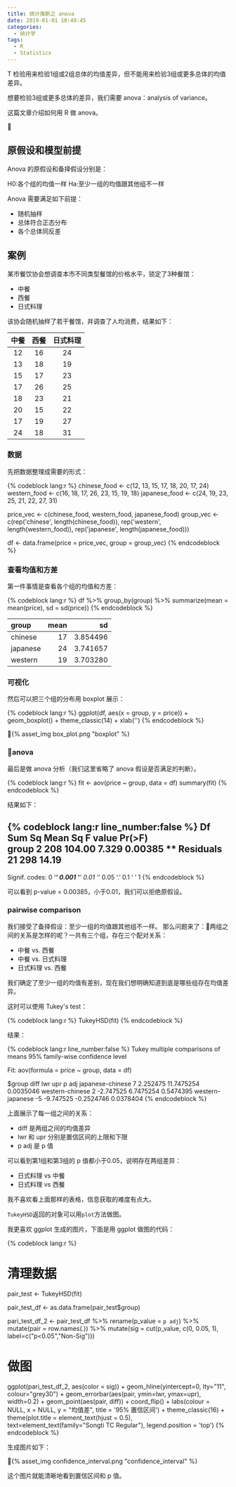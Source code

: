 ```yaml
---
title: 统计推断之 anova
date: 2019-01-01 10:49:45
categories:
  - 统计学
tags:
  - R
  - Statistics
---
```


T 检验用来检验1组或2组总体的均值差异，但不能用来检验3组或更多总体的均值差异。

想要检验3组或更多总体的差异，我们需要 anova：analysis of variance。

这篇文章介绍如何用 R 做 anova。

<!-- more -->

## 原假设和模型前提

Anova 的原假设和备择假设分别是：

H0:各个组的均值一样
Ha:至少一组的均值跟其他组不一样

Anova 需要满足如下前提：
- 随机抽样
- 总体符合正态分布
- 各个总体同反差

## 案例

某市餐饮协会想调查本市不同类型餐馆的价格水平，锁定了3种餐馆：
- 中餐
- 西餐
- 日式料理

该协会随机抽样了若干餐馆，并调查了人均消费，结果如下：

| 中餐 | 西餐 | 日式料理 |
|:------------:|:------------:|:-------------:|
|      12      |      16      |      24       |
|      13      |      18      |      19       |
|      15      |      17      |      23       |
|      17      |      26      |      25       |
|      18      |      23      |      21       |
|      20      |      15      |      22       |
|      17      |      19      |      27       |
|      24      |      18      |      31       |

### 数据

先把数据整理成需要的形式：

{% codeblock lang:r %}
chinese_food <- c(12, 13, 15, 17, 18, 20, 17, 24)
western_food <- c(16, 18, 17, 26, 23, 15, 19, 18)
japanese_food <- c(24, 19, 23, 25, 21, 22, 27, 31)

price_vec <- c(chinese_food, western_food, japanese_food)
group_vec <- c(rep('chinese', length(chinese_food)),
               rep('western', length(western_food)),
               rep('japanese', length(japanese_food)))

df <- data.frame(price = price_vec, group = group_vec)
{% endcodeblock %}

### 查看均值和方差

第一件事情是查看各个组的均值和方差：

{% codeblock lang:r %}
df %>%
  group_by(group) %>%
  summarize(mean = mean(price),
            sd = sd(price))
{% endcodeblock %}


|group    | mean|       sd|
|:--------|----:|--------:|
|chinese  |   17| 3.854496|
|japanese |   24| 3.741657|
|western  |   19| 3.703280|

### 可视化

然后可以把三个组的分布用 boxplot 展示：

{% codeblock lang:r %}
ggplot(df, aes(x = group, y = price)) +
  geom_boxplot() +
  theme_classic(14) +
  xlab('')
{% endcodeblock %}

{% asset_img box_plot.png  "boxplot" %}

### anova

最后是做 anova 分析（我们这里省略了 anova 假设是否满足的判断）。

{% codeblock lang:r %}
fit <- aov(price ~ group, data = df)
summary(fit)
{% endcodeblock %}

结果如下：

{% codeblock lang:r line_number:false %}
           Df Sum Sq Mean Sq F value  Pr(>F)   
group        2    208  104.00   7.329 0.00385 **
Residuals   21    298   14.19                   
---
Signif. codes:  0 ‘***’ 0.001 ‘**’ 0.01 ‘*’ 0.05 ‘.’ 0.1 ‘ ’ 1
{% endcodeblock %}

可以看到 p-value = 0.00385，小于0.01，我们可以拒绝原假设。

### pairwise comparison

我们接受了备择假设：至少一组的均值跟其他组不一样。
那么问题来了：两组之间的关系是怎样的呢？一共有三个组，存在三个配对关系：
- 中餐 vs. 西餐
- 中餐 vs. 日式料理
- 日式料理 vs. 西餐

我们确定了至少一组的均值有差别，现在我们想明确知道到底是哪些组存在均值差异。

这时可以使用 Tukey's test：

{% codeblock lang:r %}
TukeyHSD(fit)
{% endcodeblock %}

结果：

{% codeblock lang:r line_number:false %}
  Tukey multiple comparisons of means
    95% family-wise confidence level

Fit: aov(formula = price ~ group, data = df)

$group
                 diff       lwr        upr     p adj
japanese-chinese    7  2.252475 11.7475254 0.0035046
western-chinese     2 -2.747525  6.7475254 0.5474395
western-japanese   -5 -9.747525 -0.2524746 0.0378404
{% endcodeblock %}

上面展示了每一组之间的关系：
- diff 是两组之间的均值差异
- lwr 和 upr 分别是置信区间的上限和下限
- p adj 是 p 值

可以看到第1组和第3组的 p 值都小于0.05，说明存在两组差异：
- 日式料理 vs 中餐
- 日式料理 vs 西餐

我不喜欢看上面那样的表格，信息获取的难度有点大。

`TukeyHSD`返回的对象可以用`plot`方法做图。

我更喜欢 ggplot 生成的图片，下面是用 ggplot 做图的代码：

{% codeblock lang:r %}
# 清理数据
pair_test <- TukeyHSD(fit)

pair_test_df <- as.data.frame(pair_test$group)

pari_test_df_2 <- pair_test_df %>%
  rename(p_value = `p adj`) %>%
  mutate(pair = row.names(.)) %>%
  mutate(sig = cut(p_value, c(0, 0.05, 1),  label=c("p<0.05","Non-Sig")))

# 做图
ggplot(pari_test_df_2, aes(color = sig)) +
  geom_hline(yintercept=0, lty="11", colour="grey30") +
  geom_errorbar(aes(pair, ymin=lwr, ymax=upr), width=0.2) +
  geom_point(aes(pair, diff)) +
  coord_flip() +
  labs(colour = NULL, 
       x = NULL,
       y = "均值差",
       title = '95% 置信区间') +
  theme_classic(16) +
  theme(plot.title = element_text(hjust = 0.5),
        text=element_text(family="Songti TC Regular"),
        legend.position = 'top')
{% endcodeblock %}

生成图片如下：

{% asset_img confidence_interval.png  "confidence_interval" %}

这个图片就能清晰地看到置信区间和 p 值。
